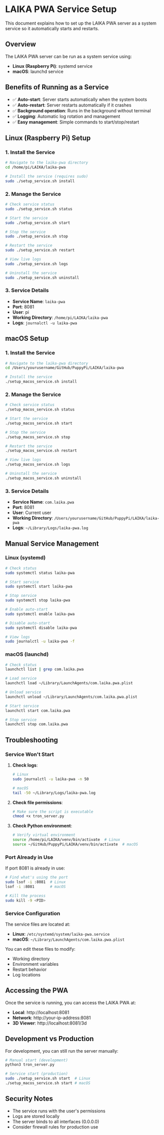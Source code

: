 # LAIKA PWA Service Setup

This document explains how to set up the LAIKA PWA server as a system service so it automatically starts and restarts.

## Overview

The LAIKA PWA server can be run as a system service using:
- **Linux (Raspberry Pi)**: systemd service
- **macOS**: launchd service

## Benefits of Running as a Service

- ✅ **Auto-start**: Server starts automatically when the system boots
- ✅ **Auto-restart**: Server restarts automatically if it crashes
- ✅ **Background operation**: Runs in the background without terminal
- ✅ **Logging**: Automatic log rotation and management
- ✅ **Easy management**: Simple commands to start/stop/restart

## Linux (Raspberry Pi) Setup

### 1. Install the Service

```bash
# Navigate to the laika-pwa directory
cd /home/pi/LAIKA/laika-pwa

# Install the service (requires sudo)
sudo ./setup_service.sh install
```

### 2. Manage the Service

```bash
# Check service status
sudo ./setup_service.sh status

# Start the service
sudo ./setup_service.sh start

# Stop the service
sudo ./setup_service.sh stop

# Restart the service
sudo ./setup_service.sh restart

# View live logs
sudo ./setup_service.sh logs

# Uninstall the service
sudo ./setup_service.sh uninstall
```

### 3. Service Details

- **Service Name**: `laika-pwa`
- **Port**: 8081
- **User**: pi
- **Working Directory**: `/home/pi/LAIKA/laika-pwa`
- **Logs**: `journalctl -u laika-pwa`

## macOS Setup

### 1. Install the Service

```bash
# Navigate to the laika-pwa directory
cd /Users/yourusername/GitHub/PuppyPi/LAIKA/laika-pwa

# Install the service
./setup_macos_service.sh install
```

### 2. Manage the Service

```bash
# Check service status
./setup_macos_service.sh status

# Start the service
./setup_macos_service.sh start

# Stop the service
./setup_macos_service.sh stop

# Restart the service
./setup_macos_service.sh restart

# View live logs
./setup_macos_service.sh logs

# Uninstall the service
./setup_macos_service.sh uninstall
```

### 3. Service Details

- **Service Name**: `com.laika.pwa`
- **Port**: 8081
- **User**: Current user
- **Working Directory**: `/Users/yourusername/GitHub/PuppyPi/LAIKA/laika-pwa`
- **Logs**: `~/Library/Logs/laika-pwa.log`

## Manual Service Management

### Linux (systemd)

```bash
# Check status
sudo systemctl status laika-pwa

# Start service
sudo systemctl start laika-pwa

# Stop service
sudo systemctl stop laika-pwa

# Enable auto-start
sudo systemctl enable laika-pwa

# Disable auto-start
sudo systemctl disable laika-pwa

# View logs
sudo journalctl -u laika-pwa -f
```

### macOS (launchd)

```bash
# Check status
launchctl list | grep com.laika.pwa

# Load service
launchctl load ~/Library/LaunchAgents/com.laika.pwa.plist

# Unload service
launchctl unload ~/Library/LaunchAgents/com.laika.pwa.plist

# Start service
launchctl start com.laika.pwa

# Stop service
launchctl stop com.laika.pwa
```

## Troubleshooting

### Service Won't Start

1. **Check logs**:
   ```bash
   # Linux
   sudo journalctl -u laika-pwa -n 50
   
   # macOS
   tail -50 ~/Library/Logs/laika-pwa.log
   ```

2. **Check file permissions**:
   ```bash
   # Make sure the script is executable
   chmod +x tron_server.py
   ```

3. **Check Python environment**:
   ```bash
   # Verify virtual environment
   source /home/pi/LAIKA/venv/bin/activate  # Linux
   source ~/GitHub/PuppyPi/LAIKA/venv/bin/activate  # macOS
   ```

### Port Already in Use

If port 8081 is already in use:

```bash
# Find what's using the port
sudo lsof -i :8081  # Linux
lsof -i :8081       # macOS

# Kill the process
sudo kill -9 <PID>
```

### Service Configuration

The service files are located at:
- **Linux**: `/etc/systemd/system/laika-pwa.service`
- **macOS**: `~/Library/LaunchAgents/com.laika.pwa.plist`

You can edit these files to modify:
- Working directory
- Environment variables
- Restart behavior
- Log locations

## Accessing the PWA

Once the service is running, you can access the LAIKA PWA at:

- **Local**: http://localhost:8081
- **Network**: http://your-ip-address:8081
- **3D Viewer**: http://localhost:8081/3d

## Development vs Production

For development, you can still run the server manually:

```bash
# Manual start (development)
python3 tron_server.py

# Service start (production)
sudo ./setup_service.sh start  # Linux
./setup_macos_service.sh start # macOS
```

## Security Notes

- The service runs with the user's permissions
- Logs are stored locally
- The server binds to all interfaces (0.0.0.0)
- Consider firewall rules for production use

